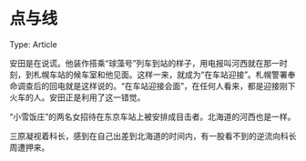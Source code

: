 # 点与线

Type: Article

安田是在说谎。他装作搭乘“球藻号”列车到站的样子，用电报叫河西就在那一时刻，到札幌车站的候车室和他见面。这样一来，就成为“在车站迎接”。札幌警署奉命调查后的回电就是这样说的。“在车站迎接会面”，在任何人看来，都是迎接刚下火车的人。安田正是利用了这一错觉。

“小雪饭庄”的两名女招待在东京车站上被安排成目击者。北海道的河西也是一样。

三原凝视着科长，感到在自己出差到北海道的时间内，有一股看不到的逆流向科长周遭押来。